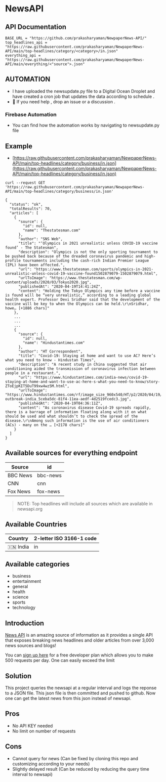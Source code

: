 # NewsAPI

## API Documentation
```
BASE_URL = "https://github.com/prakasharyaman/NewpaperNews-API/"
top_headlines_api = "https://raw.githubusercontent.com/prakasharyaman/NewpaperNews-API/main/top-headlines/category/<category>/in.json"
everything_api = "https://raw.githubusercontent.com/prakasharyaman/NewpaperNews-API/main/everything/<"source">.json"
```
## AUTOMATION

- I have uploaded the newsupdate.py file to a Digital Ocean Droplet and have created a cron job that updates the data according to schedule .
- 👋 If you need help , drop an issue or a discussion .

### Firebase Automation 

- You can find how the automation works by navigating to newsupdate.py file 

## Example 
-   [https://raw.githubusercontent.com/prakasharyaman/NewpaperNews-API/main/top-headlines/category/business/in.json](https://raw.githubusercontent.com/prakasharyaman/NewpaperNews-API/main/top-headlines/category/business/in.json)

```shell script
curl --request GET 'https://raw.githubusercontent.com/prakasharyaman/NewpaperNews-API/main/top-headlines/category/business/in.json'
```

```
{
  "status": "ok",
  "totalResults": 70,
  "articles": [
    {
      "source": {
        "id": null,
        "name": "Thestatesman.com"
      },
      "author": "SNS Web",
      "title": "‘Olympics in 2021 unrealistic unless COVID-19 vaccine found’ - The Statesman",
      "description": "Olympics is not the only sporting tournament to be pushed back because of the dreaded coronavirus pandemic and high-profile tournaments including the cash-rich Indian Premier League (IPL) have been affected.",
      "url": "https://www.thestatesman.com/sports/olympics-in-2021-unrealistic-unless-covid-19-vaccine-found1502879079-1502879079.html",
      "urlToImage": "https://www.thestatesman.com/wp-content/uploads/2020/03/Tokyo2020.jpg",
      "publishedAt": "2020-04-19T14:41:24Z",
      "content": "Holding the Tokyo Olympics any time before a vaccine is found will be “very unrealistic,” according to a leading global health expert. Professor Devi Sridhar said that the development of the vaccine will be key to when the Olympics can be held.\r\nSridhar, howe… [+1886 chars]"
    },
    ...
    ...
    ...
    {
      "source": {
        "id": null,
        "name": "Hindustantimes.com"
      },
      "author": "HT Correspondent",
      "title": "Covid-19: Staying at home and want to use AC? Here’s what you need to know - Hindustan Times",
      "description": "A recent study in China suggested that air conditioning aided the transmission of coronavirus infection between people in a restaurant.",
      "url": "https://www.hindustantimes.com/india-news/covid-19-staying-at-home-and-want-to-use-ac-here-s-what-you-need-to-know/story-ZToEjpKIT5DuT99xw4wz5M.html",
      "urlToImage": "https://www.hindustantimes.com/rf/image_size_960x540/HT/p2/2020/04/19/Pictures/virus-outbreak-india_5ceba5dc-81f4-11ea-aedf-4d2519fcedc3.jpg",
      "publishedAt": "2020-04-19T04:36:11Z",
      "content": "As coronavirus disease Covid-19 spreads rapidly, there is a barrage of information floating along with it on what should be used and what shouldn’t to check the spread of the disease.\r\nAmong such information is the use of air conditioners (ACs) - many on the … [+2178 chars]"
    }
  ]
}
```

## Available sources for everything endpoint
| Source  | id |
| ------------- | ------------- |
| BBC News  | bbc-news  |
| CNN | cnn  |
| Fox News | fox-news  |


> NOTE: Top headlines will include all sources which are available in newsapi.org 

## Available Countries
| Country  | 2-letter ISO 3166-1 code |
| ------------- | ------------- |
| :india:	India  | in  |


## Available categories
- business
- entertainment
- general
- health
- science
- sports
- technology

## Introduction

[News API](https://newsapi.org/) is an amazing source of information as it provides a single API that exposes breaking news headlines and older articles from over 3,000 news sources and blogs!

You can [sign up here](https://newsapi.org/account) for a free developer plan which allows you to make 500 requests per day. One can easily exceed the limit

## Solution

This project queries the newsapi at a regular interval and logs the reponse to a JSON file.
This json file is then committed and pushed to github. Now one can get the latest news from this json instead of newsapi.

## Pros

- No API KEY needed
- No limit on number of requests

## Cons

- Cannot query for news (Can be fixed by cloning this repo and customizing according to your needs)
- Slightly delayed result (Can be reduced by reducing the query time interval to newsapi)
